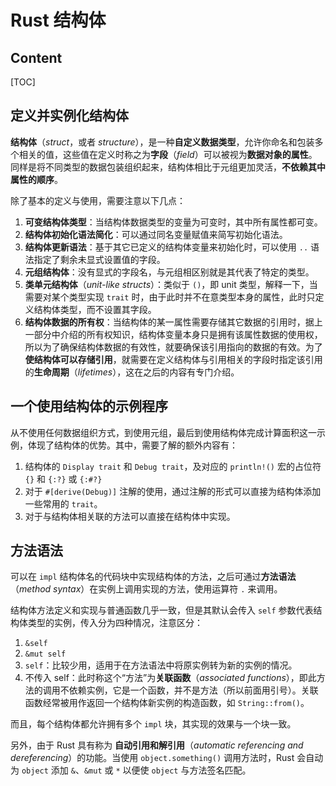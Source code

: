 # Rust 结构体

## Content

[TOC]

## 定义并实例化结构体

**结构体**（*struct*，或者 *structure*），是一种**自定义数据类型**，允许你命名和包装多个相关的值，这些值在定义时称之为**字段**（*field*）可以被视为**数据对象的属性**。同样是将不同类型的数据包装组织起来，结构体相比于元组更加灵活，**不依赖其中属性的顺序**。

除了基本的定义与使用，需要注意以下几点：

1. **可变结构体类型**：当结构体数据类型的变量为可变时，其中所有属性都可变。
2. **结构体初始化语法简化**：可以通过同名变量赋值来简写初始化语法。
3. **结构体更新语法**：基于其它已定义的结构体变量来初始化时，可以使用 `..` 语法指定了剩余未显式设置值的字段。
4. **元组结构体**：没有显式的字段名，与元组相区别就是其代表了特定的类型。
5. **类单元结构体**（*unit-like structs*）：类似于 `()`，即 unit 类型，解释一下，当需要对某个类型实现 `trait` 时，由于此时并不在意类型本身的属性，此时只定义结构体类型，而不设置其字段。
6. **结构体数据的所有权**：当结构体的某一属性需要存储其它数据的引用时，据上一部分中介绍的所有权知识，结构体变量本身只是拥有该属性数据的使用权，所以为了确保结构体数据的有效性，就要确保该引用指向的数据的有效。为了**使结构体可以存储引用**，就需要在定义结构体与引用相关的字段时指定该引用的**生命周期**（*lifetimes*），这在之后的内容有专门介绍。

## 一个使用结构体的示例程序

从不使用任何数据组织方式，到使用元组，最后到使用结构体完成计算面积这一示例，体现了结构体的优势。其中，需要了解的额外内容有：

1. 结构体的 `Display trait` 和 `Debug trait`，及对应的 `println!()` 宏的占位符 `{}` 和 `{:?}` 或 `{:#?}`
2. 对于 `#[derive(Debug)]` 注解的使用，通过注解的形式可以直接为结构体添加一些常用的 `trait`。
3. 对于与结构体相关联的方法可以直接在结构体中实现。

## 方法语法

可以在 `impl` 结构体名的代码块中实现结构体的方法，之后可通过**方法语法**（*method syntax*）在实例上调用实现的方法，使用运算符 `.` 来调用。

结构体方法定义和实现与普通函数几乎一致，但是其默认会传入 `self` 参数代表结构体类型的实例，传入分为四种情况，注意区分：

1. `&self`
2. `&mut self`
3. `self`：比较少用，适用于在方法语法中将原实例转为新的实例的情况。
4. 不传入 self：此时称这个“方法”为**关联函数**（*associated functions*），即此方法的调用不依赖实例，它是一个函数，并不是方法（所以前面用引号）。关联函数经常被用作返回一个结构体新实例的构造函数，如 `String::from()`。

而且，每个结构体都允许拥有多个 `impl` 块，其实现的效果与一个块一致。

另外，由于 Rust 具有称为 **自动引用和解引用**（*automatic referencing and dereferencing*）的功能。当使用 `object.something()` 调用方法时，Rust 会自动为 `object` 添加 `&`、`&mut` 或 `*` 以便使 `object` 与方法签名匹配。